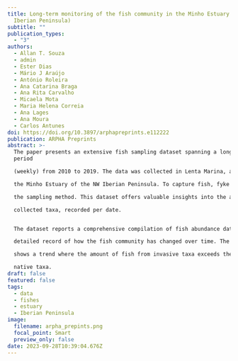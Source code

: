 ```yaml
---
title: Long-term monitoring of the fish community in the Minho Estuary (NW
  Iberian Peninsula)
subtitle: ""
publication_types:
  - "3"
authors:
  - Allan T. Souza
  - admin
  - Ester Dias
  - Mário J Araújo
  - António Roleira
  - Ana Catarina Braga
  - Ana Rita Carvalho
  - Micaela Mota
  - Maria Helena Correia
  - Ana Lages
  - Ana Moura
  - Carlos Antunes
doi: https://doi.org/10.3897/arphapreprints.e112222
publication: ARPHA Preprints
abstract: >-
  The paper presents an extensive fish sampling dataset spanning a long-term
  period

  (weekly) from 2010 to 2019. The data was collected in Lenta Marina, an upstream area in

  the Minho Estuary of the NW Iberian Peninsula. To capture fish, fyke nets were utilized as

  the sampling method. This dataset offers valuable insights into the abundance of each

  collected taxa, recorded per date.


  The dataset reports a comprehensive compilation of fish abundance data, providing a

  detailed record of how the fish community has changed over time. The dataset clearly

  shows a trend where the amount of fish from invasive taxa exceeds the count of fish from

  native taxa.
draft: false
featured: false
tags:
  - data
  - fishes
  - estuary
  - Iberian Peninsula
image:
  filename: arpha_prepints.png
  focal_point: Smart
  preview_only: false
date: 2023-09-28T10:39:04.676Z
---
```

